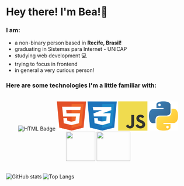 # Hey there! I'm Bea!👋

### **I am**:
- a non-binary person based in **Recife, Brasil!** 
- graduating in Sistemas para Internet - UNICAP
- studying web development 💻
- trying to focus in frontend 
- in general a very curious person!


### Here are some technologies I'm a little familiar with:
<br/>
<div align="center">
  <img src="https://img.shields.io/badge/-{html5}-{#E34F26}?logo={ICON-NAME}&logoColor={white}&style={Flat}" alt="HTML  Badge"/>
  <img src="assets/html-1.svg" width="80px" height="80px">
  <img src="assets/css-3.svg" width="80px" height="80px">
  <img src="assets/logo-javascript.svg" width="80px" height="80px">
  <img src="assets/python-5.svg" width="80px" height="80px">
  <img src="https://cdn.iconscout.com/icon/free/png-256/free-java-3628857-3029997.png" width="80px" height="80px">
  <img src="https://upload.wikimedia.org/wikipedia/commons/thumb/a/a7/React-icon.svg/2300px-React-icon.svg.png" width="92px" height="80px">
</div>
<br/>



![GitHub stats](https://github-readme-stats.vercel.app/api?username=bea-codes&show_icons=true&theme=tokyonight)
![Top Langs](https://github-readme-stats.vercel.app/api/top-langs/?username=bea-codes&theme=tokyonight)
<br/>





